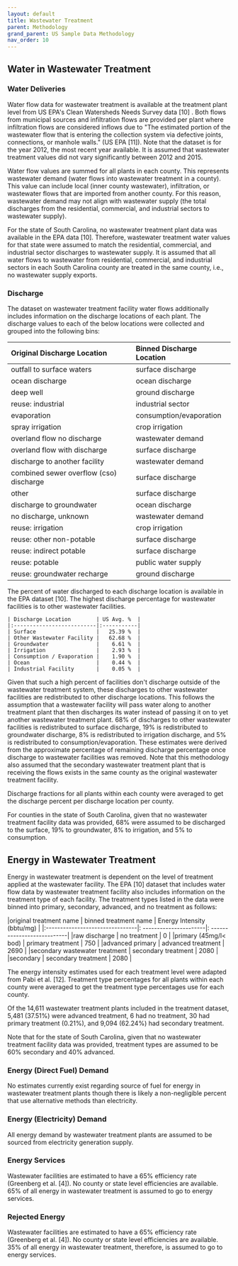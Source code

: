 ```yaml
---
layout: default
title: Wastewater Treatment
parent: Methodology
grand_parent: US Sample Data Methodology
nav_order: 10
---
```



## Water in Wastewater Treatment
### Water Deliveries
Water flow data for wastewater treatment is available at the treatment plant level from US EPA's Clean Watersheds Needs Survey data [10] . Both flows from municipal sources and infiltration flows are provided per plant where infiltration flows are considered inflows due to "The estimated portion of the wastewater flow that is entering the collection system via defective joints, connections, or manhole walls." (US EPA [11]). Note that the dataset is for the year 2012, the most recent year available. It is assumed that wastewater treatment values did not vary significantly between 2012 and 2015.

Water flow values are summed for all plants in each county. This represents wastewater demand (water flows into wastewater treatment in a county). This value can include local (inner county wastewater), infiltration, or wastewater flows that are imported from another county. For this reason, wastewater demand may not align with wastewater supply (the total discharges from the residential, commercial, and industrial sectors to wastewater supply).

For the state of South Carolina, no wastewater treatment plant data was available in the EPA data [10]. Therefore, wastewater treatment water values for that state were assumed to match the residential, commercial, and industrial sector discharges to wastewater supply. It is assumed that all water flows to wastewater from residential, commercial, and industrial sectors in each South Carolina county are treated in the same county, i.e., no wastewater supply exports.

### Discharge
The dataset on wastewater treatment facility water flows additionally includes information on the discharge locations of each plant. The discharge values to each of the below locations were collected and grouped into the following bins:


| Original Discharge Location              | Binned Discharge Location    |
|:-----------------------------------------|:-----------------------------|
| outfall to surface waters                | surface discharge            |
| ocean discharge                          | ocean discharge              |
| deep well                                | ground discharge             |
| reuse: industrial                        | industrial sector            |
| evaporation                              | consumption/evaporation      |
| spray irrigation                         | crop irrigation              |
| overland flow no discharge               | wastewater demand            |
| overland flow with discharge             | surface discharge            |
| discharge to another facility            | wastewater demand            |
| combined sewer overflow (cso) discharge  | surface discharge            |
| other                                    | surface discharge            |
| discharge to groundwater                 | ocean discharge              |
| no discharge, unknown                    | wastewater demand            |
| reuse: irrigation                        | crop irrigation              |
| reuse: other non-potable                 | surface discharge            |
| reuse: indirect potable                  | surface discharge            |
| reuse: potable                           | public water supply          |
| reuse: groundwater recharge              | ground discharge             |

The percent of water discharged to each discharge location is available in the EPA dataset [10]. The highest discharge percentage for wastewater facilities is to other wastewater facilities.

    | Discharge Location        | US Avg. %  |
    |:--------------------------|:-----------|
    | Surface                   |   25.39 %  |
    | Other Wastewater Facility |   62.68 %  |
    | Groundwater               |    6.61 %  |
    | Irrigation                |    2.93 %  |
    | Consumption / Evaporation |    1.90 %  |
    | Ocean                     |    0.44 %  |
    | Industrial Facility       |    0.05 %  |

Given that such a high percent of facilities don't discharge outside of the wastewater treatment system, these discharges to other wastewater facilities are redistributed to other discharge locations. This follows the assumption that a wastewater facility will pass water along to another treatment plant that then discharges its water instead of passing it on to yet another wastewater treatment plant. 68% of discharges to other wastewater facilities is redistributed to surface discharge, 19% is redistributed to groundwater discharge, 8% is redistributed to irrigation discharge, and 5% is redistributed to consumption/evaporation. These estimates were derived from the approximate percentage of remaining discharge percentage once discharge to wastewater facilities was removed. Note that this methodology also assumed that the secondary wastewater treatment plant that is receiving the flows exists in the same county as the original wastewater treatment facility.

Discharge fractions for all plants within each county were averaged to get the discharge percent per discharge location per county.

For counties in the state of South Carolina, given that no wastewater treatment facility data was provided, 68% were assumed to be discharged to the surface, 19% to groundwater, 8% to irrigation, and 5% to consumption.

## Energy in Wastewater Treatment

Energy in wastewater treatment is dependent on the level of treatment applied at the wastewater facility. The EPA [10] dataset that includes water flow data by wastewater treatment facility also includes information on the treatment type of each facility. The treatment types listed in the data were binned into primary, secondary, advanced, and no treatment as follows:

|original treatment name          | binned treatment name  | Energy Intensity (bbtu/mg)  |
|:--------------------------------|: ----------------------|: ---------------------------|
|raw discharge                    | no treatment           | 0                           |
|primary (45mg/l< bod)            | primary treatment      | 750                         |
|advanced primary                 | advanced treatment     | 2690                        |
|secondary wastewater treatment   | secondary treatment    | 2080                        |
|secondary                        | secondary treatment    | 2080                        |

The energy intensity estimates used for each treatment level were adapted from Pabi et al. [12]. Treatment type percentages for all plants within each county were averaged to get the treatment type percentages use for each county.

Of the 14,611 wastewater treatment plants included in the treatment dataset, 5,481 (37.51%) were advanced treatment, 6 had no treatment, 30 had primary treatment (0.21%), and 9,094 (62.24%) had secondary treatment.

Note that for the state of South Carolina, given that no wastewater treatment facility data was provided, treatment types are assumed to be 60% secondary and 40% advanced.

### Energy (Direct Fuel) Demand
No estimates currently exist regarding source of fuel for energy in wastewater treatment plants though there is likely a non-negligible percent that use alternative methods than electricity.

### Energy (Electricity) Demand
All energy demand by wastewater treatment plants are assumed to be sourced from electricity generation supply.

### Energy Services

Wastewater facilities are estimated to have a 65% efficiency rate (Greenberg et al. [4]). No county or state level efficiencies are available. 65% of all energy in wastewater treatment is assumed to go to energy services.

### Rejected Energy

Wastewater facilities are estimated to have a 65% efficiency rate (Greenberg et al. [4]). No county or state level efficiencies are available. 35% of all energy in wastewater treatment, therefore, is assumed to go to energy services.
